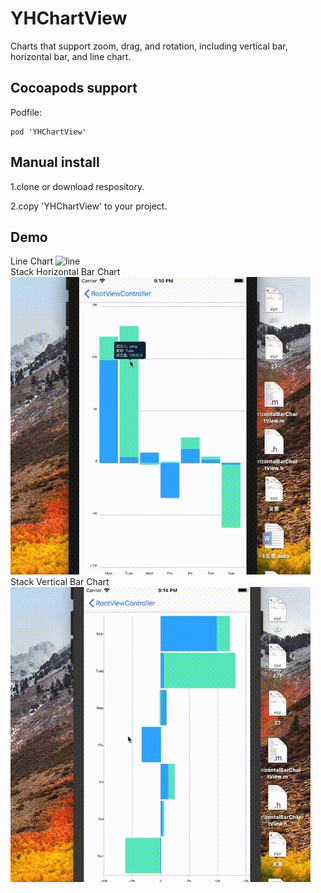 # YHChartView
Charts that support zoom, drag, and rotation, including vertical bar, horizontal bar, and line chart.

## Cocoapods support
Podfile:

```
pod 'YHChartView'
```

## Manual install
1.clone or download respository.


2.copy 'YHChartView' to your project.
## Demo
Line Chart
![line](./Gif/line.gif) <br>
Stack Horizontal Bar Chart
![line](./Gif/HorizontalBar.gif) <br>
Stack Vertical Bar Chart
![line](./Gif/VerticalBar.gif) <br>

